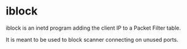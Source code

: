# iblock

iblock is an inetd program adding the client IP to a Packet Filter table.

It is meant to be used to block scanner connecting on unused ports.